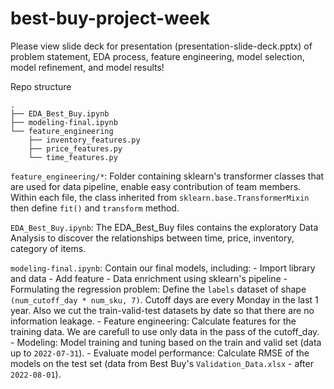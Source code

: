 # best-buy-project-week

Please view slide deck for presentation (presentation-slide-deck.pptx) of problem statement, EDA process, feature engineering, model selection, model refinement, and model results!

Repo structure

```
.
├── EDA_Best_Buy.ipynb
├── modeling-final.ipynb
└── feature_engineering
    ├── inventory_features.py
    ├── price_features.py
    └── time_features.py
```

`feature_engineering/*`: Folder containing sklearn's transformer classes that are used for data pipeline, enable easy contribution of team members. Within each file, the class inherited from `sklearn.base.TransformerMixin` then define `fit()` and `transform` method.

`EDA_Best_Buy.ipynb`: The EDA_Best_Buy files contains the exploratory Data Analysis to discover the relationships between time, price, inventory, category of items.

`modeling-final.ipynb`: Contain our final models, including:
    - Import library and data
    - Add feature - Data enrichment using sklearn's pipeline
    - Formulating the regression problem: Define the `labels` dataset of shape `(num_cutoff_day * num_sku, 7)`. Cutoff days are every Monday in the last 1 year. Also we cut the train-valid-test datasets by date so that there are no information leakage.
    - Feature engineering: Calculate features for the training data. We are carefull to use only data in the pass of the cutoff_day.
    - Modeling: Model training and tuning based on the train and valid set (data up to `2022-07-31`).
    - Evaluate model performance: Calculate RMSE of the models on the test set (data from Best Buy's `Validation_Data.xlsx` - after `2022-08-01`).
